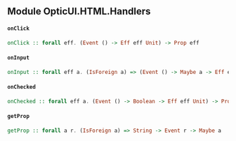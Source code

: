 ## Module OpticUI.HTML.Handlers

#### `onClick`

``` purescript
onClick :: forall eff. (Event () -> Eff eff Unit) -> Prop eff
```

#### `onInput`

``` purescript
onInput :: forall eff a. (IsForeign a) => (Event () -> Maybe a -> Eff eff Unit) -> Prop eff
```

#### `onChecked`

``` purescript
onChecked :: forall eff a. (Event () -> Boolean -> Eff eff Unit) -> Prop eff
```

#### `getProp`

``` purescript
getProp :: forall a r. (IsForeign a) => String -> Event r -> Maybe a
```


